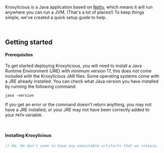 Kroxylicious is a Java application based on [Netty](https://netty.io/), which means it will run anywhere you can run a JVM. (That's a lot of places!)
To keep things simple, we've created a quick setup guide to help.

<br />

## Getting started

#### Prerequisites

To get started deploying Kroxylicious, you will need to install a Java Runtime Environment (JRE) with minimum version 17, this does not come included with the Kroxylicious JAR files.
Some operating systems come with a JRE already installed. You can check what Java version you have installed by running the following command:

```shell
java -version
```

If you get an error or the command doesn't return anything, you may not have a JRE installed, or your JRE may not have been correctly added to your `PATH` variable.

<br />

#### Installing Kroxylicious

```java
// Hm. We don't seem to have any executable artifacts that we release, so people are going to have to build the whole project themselves just to run it. That's not great.
```